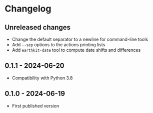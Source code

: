 # Changelog

## Unreleased changes

* Change the default separator to a newline for command-line tools
* Add `--sep` options to the actions printing lists
* Add `earthkit-date` tool to compute date shifts and differences

## 0.1.1 - 2024-06-20

* Compatibility with Python 3.8

## 0.1.0 - 2024-06-19

* First published version
